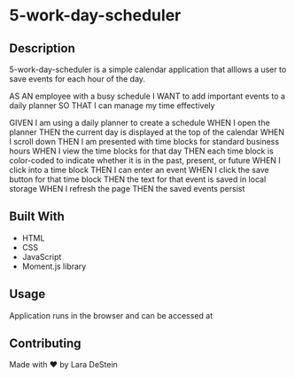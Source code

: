 # 5-work-day-scheduler

## Description

5-work-day-scheduler is a simple calendar application that alllows a 
user to save events for each hour of the day. 

AS AN employee with a busy schedule
I WANT to add important events to a daily planner
SO THAT I can manage my time effectively

GIVEN I am using a daily planner to create a schedule
WHEN I open the planner
THEN the current day is displayed at the top of the calendar
WHEN I scroll down
THEN I am presented with time blocks for standard business hours
WHEN I view the time blocks for that day
THEN each time block is color-coded to indicate whether it is in the past, present, or future
WHEN I click into a time block
THEN I can enter an event
WHEN I click the save button for that time block
THEN the text for that event is saved in local storage
WHEN I refresh the page
THEN the saved events persist

## Built With
* HTML
* CSS
* JavaScript
* Moment.js library

## Usage

Application runs in the browser and can be accessed at



## Contributing
Made with &hearts; by Lara DeStein